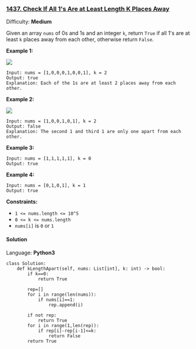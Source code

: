 ### [1437\. Check If All 1's Are at Least Length K Places Away](https://leetcode.com/problems/check-if-all-1s-are-at-least-length-k-places-away/)

Difficulty: **Medium**


Given an array `nums` of 0s and 1s and an integer `k`, return `True` if all 1's are at least `k` places away from each other, otherwise return `False`.

**Example 1:**

**![](https://assets.leetcode.com/uploads/2020/04/15/sample_1_1791.png)**

```
Input: nums = [1,0,0,0,1,0,0,1], k = 2
Output: true
Explanation: Each of the 1s are at least 2 places away from each other.
```

**Example 2:**

**![](https://assets.leetcode.com/uploads/2020/04/15/sample_2_1791.png)**

```
Input: nums = [1,0,0,1,0,1], k = 2
Output: false
Explanation: The second 1 and third 1 are only one apart from each other.
```

**Example 3:**

```
Input: nums = [1,1,1,1,1], k = 0
Output: true
```

**Example 4:**

```
Input: nums = [0,1,0,1], k = 1
Output: true
```

**Constraints:**

*   `1 <= nums.length <= 10^5`
*   `0 <= k <= nums.length`
*   `nums[i]` is `0` or `1`


#### Solution

Language: **Python3**

```python3
class Solution:
    def kLengthApart(self, nums: List[int], k: int) -> bool:
        if k==0:
            return True
        
        rep=[]
        for i in range(len(nums)):
            if nums[i]==1:
                rep.append(i)
        
        if not rep:
            return True
        for i in range(1,len(rep)):
            if rep[i]-rep[i-1]<=k:
                return False
        return True
```
